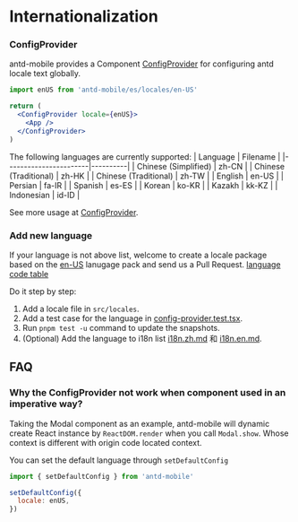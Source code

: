 # Internationalization

### ConfigProvider

antd-mobile provides a Component [ConfigProvider](../components/config-provider) for configuring antd locale text globally.

```jsx
import enUS from 'antd-mobile/es/locales/en-US'

return (
  <ConfigProvider locale={enUS}>
    <App />
  </ConfigProvider>
)
```

The following languages are currently supported:
| Language | Filename |
|-----------------------|----------|
| Chinese (Simplified) | zh-CN |
| Chinese (Traditional) | zh-HK |
| Chinese (Traditional) | zh-TW |
| English | en-US |
| Persian | fa-IR |
| Spanish | es-ES |
| Korean | ko-KR |
| Kazakh | kk-KZ |
| Indonesian | id-ID |

See more usage at [ConfigProvider](../components/config-provider).

### Add new language

If your language is not above list, welcome to create a locale package based on the [en-US](https://github.com/ant-design/ant-design-mobile/blob/master/src/locales/en-US.ts) lanugage pack and send us a Pull Request.
[language code table](http://www.lingoes.net/en/translator/langcode.htm)

Do it step by step:

1. Add a locale file in `src/locales`.
2. Add a test case for the language in [config-provider.test.tsx](https://github.com/ant-design/ant-design-mobile/blob/master/src/components/config-provider/tests/config-provider.test.tsx).
3. Run `pnpm test -u` command to update the snapshots.
4. (Optional) Add the language to i18n list [i18n.zh.md](https://github.com/ant-design/ant-design-mobile/blob/master/docs/guide/i18n.zh.md) 和 [i18n.en.md](https://github.com/ant-design/ant-design-mobile/blob/master/docs/guide/i18n.en.md).

## FAQ

### Why the ConfigProvider not work when component used in an imperative way?

Taking the Modal component as an example, antd-mobile will dynamic create React instance by `ReactDOM.render` when you call `Modal.show`. Whose context is different with origin code located context.

You can set the default language through `setDefaultConfig`

```jsx
import { setDefaultConfig } from 'antd-mobile'

setDefaultConfig({
  locale: enUS,
})
```
